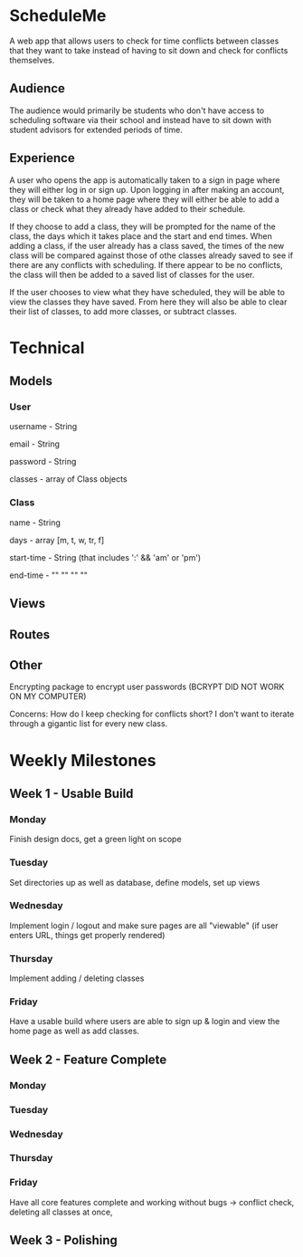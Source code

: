 # ScheduleMe
A web app that allows users to check for time conflicts between classes that they want to take 
instead of having to sit down and check for conflicts themselves.

## Audience
The audience would primarily be students who don't have access to scheduling software via their school
and instead have to sit down with student advisors for extended periods of time.

## Experience
A user who opens the app is automatically taken to a sign in page where they will either log in or sign up. 
Upon logging in after making an account, they will be taken to a home page where they will either be able to add a class or 
check what they already have added to their schedule. 

If they choose to add a class, they will be prompted for the name of the class, 
the days which it takes place and the start and end times. When adding a class, if the user already has a class saved, the
times of the new class will be compared against those of othe classes already saved to see if there are any conflicts with scheduling.
If there appear to be no conflicts, the class will then be added to a saved list of classes for the user.

If the user chooses to view what they have scheduled, they will be able to view the classes they have saved. From here they 
will also be able to clear their list of classes, to add more classes, or subtract classes.

# Technical
## Models
### User
username - String

email - String

password - String

classes - array of Class objects

### Class
name - String 

days - array [m, t, w, tr, f]

start-time - String (that includes ':' && 'am' or 'pm')

end-time - "" "" "" ""

## Views

## Routes

## Other
Encrypting package to encrypt user passwords (BCRYPT DID NOT WORK ON MY COMPUTER)

Concerns: How do I keep checking for conflicts short? I don't want to iterate through a gigantic list for every new class.

# Weekly Milestones
## Week 1 - Usable Build
### Monday 
Finish design docs, get a green light on scope
### Tuesday
Set directories up as well as database, define models, set up views
### Wednesday
Implement login / logout and make sure pages are all "viewable" (if user enters URL, things get properly rendered)
### Thursday
Implement adding / deleting classes 
### Friday
Have a usable build where users are able to sign up & login and view the home page as well as add classes.

## Week 2 - Feature Complete
### Monday
### Tuesday
### Wednesday
### Thursday
### Friday
Have all core features complete and working without bugs -> conflict check, deleting all classes at once,

## Week 3 - Polishing
